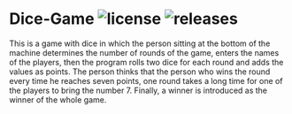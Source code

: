 # Dice-Game ![license](https://img.shields.io/github/license/pouyaardehkhani/Dice-Game.svg) ![releases](https://img.shields.io/github/release/pouyaardehkhani/Dice-Game.svg)
This is a game with dice in which the person sitting at the bottom of the machine determines the number of rounds of the game, enters the names of the players, then the program rolls two dice for each round and adds the values as points. The person thinks that the person who wins the round every time he reaches seven points, one round takes a long time for one of the players to bring the number 7. Finally, a winner is introduced as the winner of the whole game.
